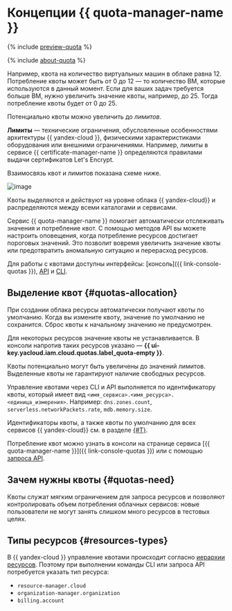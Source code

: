 # Концепции {{ quota-manager-name }}

{% include [preview-quota](../../_includes/quota-manager/preview-quota.md) %}

{% include [about-quota](../../_includes/quota-manager/about-quota.md) %}

Например, квота на количество виртуальных машин в облаке равна 12. Потребление квоты может быть от 0 до 12 — то количество ВМ, которые используются в данный момент. Если для ваших задач требуется больше ВМ, нужно увеличить значение квоты, например, до 25. Тогда потребление квоты будет от 0 до 25.

Потенциально квоты можно увеличить до _лимитов_.

**Лимиты** — технические ограничения, обусловленные особенностями архитектуры {{ yandex-cloud }}, физическими характеристиками оборудования или внешними ограничениями. Например, лимиты в сервисе {{ certificate-manager-name }} определяются правилами выдачи сертификатов Let's Encrypt.

Взаимосвязь квот и лимитов показана схеме ниже.

![image](../../_assets/quota-manager/quotas-limits.svg)

Квоты выделяются и действуют на уровне облака {{ yandex-cloud}} и распределяются между всеми каталогами и сервисами.

Сервис {{ quota-manager-name }} помогает автоматически отслеживать значения и потребление квот. С помощью методов API вы можете настроить оповещения, когда потребление ресурсов достигает пороговых значений. Это позволит вовремя увеличить значение квоты или предотвратить аномальную ситуацию и перерасход ресурсов.

Для работы с квотами доступны интерфейсы: [консоль]({{ link-console-quotas }}), [API](../../quota-manager/api-ref/authentication.md) и [CLI](../cli-ref/index.md).

## Выделение квот {#quotas-allocation}

При создании облака ресурсы автоматически получают квоты по умолчанию. Когда вы измените квоту, значение по умолчанию не сохранится. Сброс квоты к начальному значению не предусмотрен.

Для некоторых ресурсов значение квоты не устанавливается. В консоли напротив таких ресурсов указано — **{{ ui-key.yacloud.iam.cloud.quotas.label_quota-empty }}**.

Квоты потенциально могут быть увеличены до значений лимитов. Выделенные квоты не гарантируют наличие свободных ресурсов.

Управление квотами через CLI и API выполняется по идентификатору квоты, который имеет вид `<имя_сервиса>.<имя_ресурса>.<единица_измерения>`. Например: `dns.zones.count`, `serverless.networkPackets.rate`, `mdb.memory.size`. 

Идентификаторы квоты, а также квоты по умолчанию для всех сервисов {{ yandex-cloud}} см. в разделе [{#T}](../../overview/concepts/quotas-limits.md#quotas-limits-default).

Потребление квот можно узнать в консоли на странице сервиса [{{ quota-manager-name }}]({{ link-console-quotas }}) или с помощью [запроса API](../operations/list-quotas.md).

## Зачем нужны квоты {#quotas-need}

Квоты служат мягким ограничением для запроса ресурсов и позволяют контролировать объем потребления облачных сервисов: новые пользователи не могут занять слишком много ресурсов в тестовых целях.

## Типы ресурсов {#resources-types}

В {{ yandex-cloud }} управление квотами происходит согласно [иерархии ресурсов](../../resource-manager/concepts/resources-hierarchy.md). Поэтому при выполнении команды CLI или запроса API потребуется указать тип ресурса:

* `resource-manager.cloud`
* `organization-manager.organization`
* `billing.account`